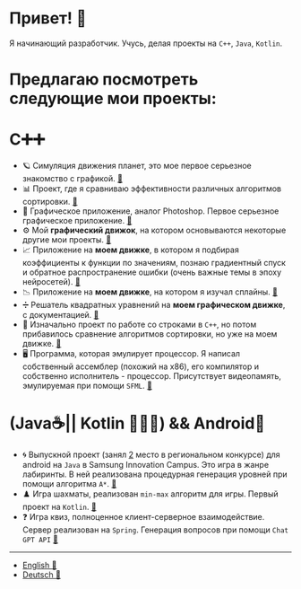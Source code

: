 # Привет! 👋 
Я начинающий разработчик. Учусь, делая проекты на `C++`, `Java`, `Kotlin`.
# Предлагаю посмотреть следующие мои проекты:
# C➕➕
  - 🪐 Симуляция движения планет, это мое первое серьезное знакомство с графикой. [🔗](https://github.com/quqveik1/bagbean)
  - 📊 Проект, где я сравниваю эффективности различных алгоритмов сортировки. [🔗](https://github.com/quqveik1/ALGORITHMICPROJECT)
  - 🎨 Графическое приложение, аналог Photoshop. Первое серьезное графическое приложение. [🔗](https://github.com/quqveik1/GRAPHICAPP)
  - ⚙️ Мой **графический движок**, на котором основываются некоторые другие мои проекты. [🔗](https://github.com/quqveik1/TESTWIN32_GRAPHICAPP)
  - 📈 Приложение на **моем движке**, в котором я подбирая коэффициенты к функции по значениям, познаю градиентный спуск и обратное распространение ошибки (очень важные темы в эпоху нейросетей). [🔗](https://github.com/quqveik1/GradientDescent)
  - 📉 Приложение на **моем движке**, на котором я изучал сплайны. [🔗](https://github.com/quqveik1/Splines)
  - ➗ Решатель квадратных уравнений на **моем графическом движке**, с документацией. [🔗](https://github.com/quqveik1/QuadraticCalc)
  - 🧮 Изначально проект по работе со строками в `C++`, но потом прибавилось сравнение алгоритмов сортировки, но уже на моем движке. [🔗](https://github.com/quqveik1/StringSort)
  - 🖥️ Программа, которая эмулирует процессор. Я написал собственный ассемблер (похожий на x86), его компилятор и собственно исполнитель - процессор. Присутствует видеопамять, эмулируемая при помощи `SFML`. [🔗](https://github.com/quqveik1/MyVirtualMachine)

# (Java☕|| Kotlin 👩🏻‍💻) && Android📱
- 🌀 Выпускной проект (занял [2](https://drive.google.com/file/d/1eez5THT2BT6T6tTuzamW4sCRwRmVm0Jg/view?usp=sharing) место в региональном конкурсе) для android на `Java` в Samsung Innovation Campus. Это игра в жанре лабиринты. В ней реализована процедурная генерация уровней при помощи алгоритма `A*`. [🔗](https://github.com/quqveik1/Labyrinth)
- ♟️ Игра шахматы, реализован `min-max` алгоритм для игры. Первый проект на `Kotlin`. [🔗](https://github.com/quqveik1/ChessGPT)
- ❓ Игра квиз, полноценное клиент-серверное взаимодействие. Сервер реализован на `Spring`. Генерация вопросов при помощи `Chat GPT API` [🔗](https://github.com/quqveik1/QuizApp)

----
- [English 💂](https://github.com/quqveik1/quqveik1/blob/main/README_EN.md)
- [Deutsch 🥨](https://github.com/quqveik1/quqveik1/blob/main/README_DE.md)
